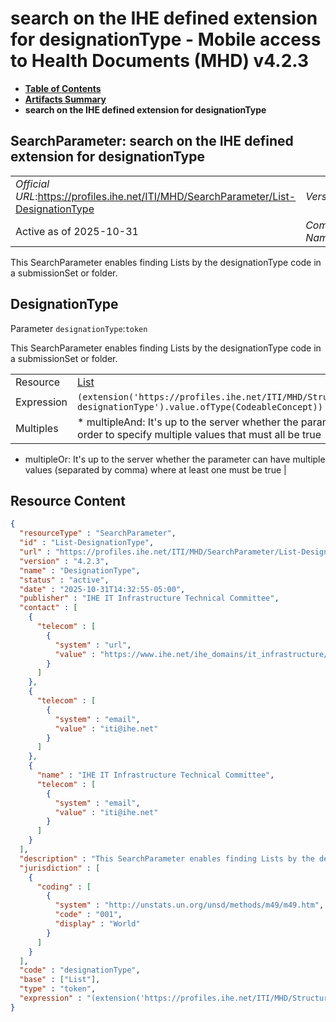 # search on the IHE defined extension for designationType - Mobile access to Health Documents (MHD) v4.2.3

* [**Table of Contents**](toc.md)
* [**Artifacts Summary**](artifacts.md)
* **search on the IHE defined extension for designationType**

## SearchParameter: search on the IHE defined extension for designationType 

| | |
| :--- | :--- |
| *Official URL*:https://profiles.ihe.net/ITI/MHD/SearchParameter/List-DesignationType | *Version*:4.2.3 |
| Active as of 2025-10-31 | *Computable Name*:DesignationType |

 
This SearchParameter enables finding Lists by the designationType code in a submissionSet or folder. 

## DesignationType

Parameter `designationType`:`token`

This SearchParameter enables finding Lists by the designationType code in a submissionSet or folder.

| | |
| :--- | :--- |
| Resource | [List](http://hl7.org/fhir/R4/list.html) |
| Expression | `(extension('https://profiles.ihe.net/ITI/MHD/StructureDefinition/ihe-designationType').value.ofType(CodeableConcept))` |
| Multiples | * multipleAnd: It's up to the server whether the parameter may repeat in order to specify multiple values that must all be true
* multipleOr: It's up to the server whether the parameter can have multiple values (separated by comma) where at least one must be true
 |



## Resource Content

```json
{
  "resourceType" : "SearchParameter",
  "id" : "List-DesignationType",
  "url" : "https://profiles.ihe.net/ITI/MHD/SearchParameter/List-DesignationType",
  "version" : "4.2.3",
  "name" : "DesignationType",
  "status" : "active",
  "date" : "2025-10-31T14:32:55-05:00",
  "publisher" : "IHE IT Infrastructure Technical Committee",
  "contact" : [
    {
      "telecom" : [
        {
          "system" : "url",
          "value" : "https://www.ihe.net/ihe_domains/it_infrastructure/"
        }
      ]
    },
    {
      "telecom" : [
        {
          "system" : "email",
          "value" : "iti@ihe.net"
        }
      ]
    },
    {
      "name" : "IHE IT Infrastructure Technical Committee",
      "telecom" : [
        {
          "system" : "email",
          "value" : "iti@ihe.net"
        }
      ]
    }
  ],
  "description" : "This SearchParameter enables finding Lists by the designationType code in a submissionSet or folder.",
  "jurisdiction" : [
    {
      "coding" : [
        {
          "system" : "http://unstats.un.org/unsd/methods/m49/m49.htm",
          "code" : "001",
          "display" : "World"
        }
      ]
    }
  ],
  "code" : "designationType",
  "base" : ["List"],
  "type" : "token",
  "expression" : "(extension('https://profiles.ihe.net/ITI/MHD/StructureDefinition/ihe-designationType').value.ofType(CodeableConcept))"
}

```
